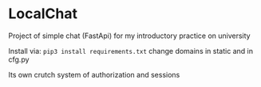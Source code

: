 # LocalChat
Project of simple chat (FastApi) for my introductory practice on university

Install via:
```pip3 install requirements.txt```
change domains in static and in cfg.py


Its own crutch system of authorization and sessions
